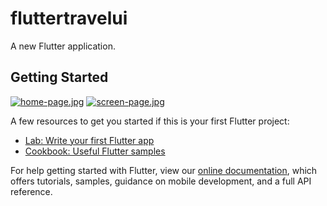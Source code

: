 # fluttertravelui

A new Flutter application.

## Getting Started

[![home-page.jpg](https://i.postimg.cc/HszkVGGK/home-page.jpg)](https://postimg.cc/WhDvHH16) 
[![screen-page.jpg](https://i.postimg.cc/Jzh4XTMh/screen-page.jpg)](https://postimg.cc/xcW2D3kr)


A few resources to get you started if this is your first Flutter project:

- [Lab: Write your first Flutter app](https://flutter.dev/docs/get-started/codelab)
- [Cookbook: Useful Flutter samples](https://flutter.dev/docs/cookbook)

For help getting started with Flutter, view our
[online documentation](https://flutter.dev/docs), which offers tutorials,
samples, guidance on mobile development, and a full API reference.
